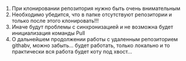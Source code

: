 1. При клонировании репозитория нужно быть очень внимательным
2. Необходимо убедится, что в папке отсутствуют репозитории и только после этого клонировать!!!
3. Иначе будут проблемы с синхронизацией и не возможна будет инициализация команды Pull
4. О дальнейшем продолжении работы с удаленным репозиторием githabv, можно забыть... 
будет работать, только локально и то практически вся работа будет коту под хвост...